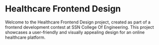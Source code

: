 # Healthcare Frontend Design

Welcome to the Healthcare Frontend Design project, created as part of a frontend development contest at SSN College Of Engineering. This project showcases a user-friendly and visually appealing design for an online healthcare platform.

